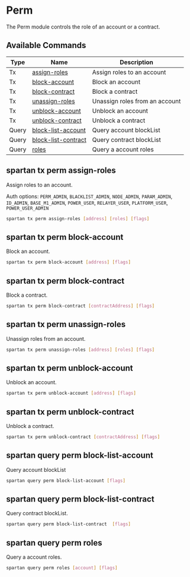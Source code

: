 # Perm

The Perm module controls the role of an account or a contract.

## Available Commands

| Type  | Name                                                           | Description                    |
| ----- | -------------------------------------------------------------- | ------------------------------ |
| Tx    | [assign-roles](#spartan-tx-perm-assign-roles)                  | Assign roles to an account     |
| Tx    | [block-account](#spartan-tx-perm-block-account)                | Block an account               |
| Tx    | [block-contract](#spartan-tx-perm-block-contract)              | Block a contract               |
| Tx    | [unassign-roles](#spartan-tx-perm-unassign-roles)              | Unassign roles from an account |
| Tx    | [unblock-account](#spartan-tx-perm-unblock-account)            | Unblock an account             |
| Tx    | [unblock-contract](#spartan-tx-perm-unblock-contracts)         | Unblock a contract             |
| Query | [block-list-account](#spartan-query-perm-block-list-account)   | Query account blockList        |
| Query | [block-list-contract](#spartan-query-perm-block-list-contract) | Query contract blockList       |
| Query | [roles](#spartan-query-perm-roles)                             | Query a account roles          |

## spartan tx perm assign-roles

Assign roles to an account.

Auth options: `PERM_ADMIN`, `BLACKLIST_ADMIN`, `NODE_ADMIN`, `PARAM_ADMIN`, `ID_ADMIN`, `BASE_M1_ADMIN`, `POWER_USER`, `RELAYER_USER`, `PLATFORM_USER`, `POWER_USER_ADMIN`

```bash
spartan tx perm assign-roles [address] [roles] [flags]
```

## spartan tx perm block-account

Block an account.

```bash
spartan tx perm block-account [address] [flags]
```

## spartan tx perm block-contract

Block a contract.

```bash
spartan tx perm block-contract [contractAddress] [flags]
```

## spartan tx perm unassign-roles

Unassign roles from an account.

```bash
spartan tx perm unassign-roles [address] [roles] [flags]
```

## spartan tx perm unblock-account

Unblock an account.

```bash
spartan tx perm unblock-account [address] [flags]
```

## spartan tx perm unblock-contract

Unblock a contract.

```bash
spartan tx perm unblock-contract [contractAddress] [flags]
```

## spartan query perm block-list-account

Query account blockList

```bash
spartan query perm block-list-account [flags]
```

## spartan query perm block-list-contract

Query contract blockList.

```bash
spartan query perm block-list-contract  [flags]
```

## spartan query perm roles

Query a account roles.

```bash
spartan query perm roles [account] [flags]
```
